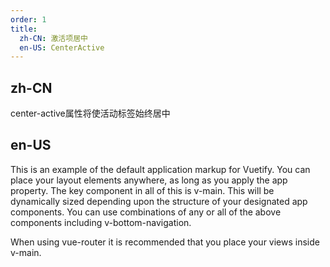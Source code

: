 ```yaml
---
order: 1
title:
  zh-CN: 激活项居中
  en-US: CenterActive
---
```


## zh-CN

center-active属性将使活动标签始终居中

## en-US

This is an example of the default application markup for Vuetify. You can place your layout elements anywhere, as long as you apply the app property. The key component in all of this is v-main. This will be dynamically sized depending upon the structure of your designated app components. You can use combinations of any or all of the above components including v-bottom-navigation.

When using vue-router it is recommended that you place your views inside v-main.

